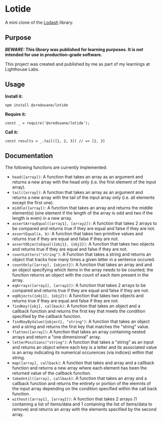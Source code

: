 # Lotide

A mini clone of the [Lodash](https://lodash.com) library.

## Purpose

**_BEWARE:_ This library was published for learning purposes. It is _not_ intended for use in production-grade software.**

This project was created and published by me as part of my learnings at Lighthouse Labs. 

## Usage

**Install it:**

`npm install @sredouane/lotide`

**Require it:**

`const _ = require('@sredouane/lotide');`

**Call it:**

`const results = _.tail([1, 2, 3]) // => [2, 3]`

## Documentation

The following functions are currently implemented:

* `head([array])`: A function that takes an array as an argument and returns a new array with the head only (i.e. the first element of the input array).
* `tail([array])`: A function that takes an array as an argument and returns a new array with the tail of the input array only (i.e. all elements except the first one).
* `middle([array])`: A function that takes an array and returns the middle element(s) (one element if the length of the array is odd and two if the length is even) in a new array.
* `assertArrayEqual([array1], [array2])`: A function that takes 2 arrays to be compared and returns true if they are equal and false if they are not.
* `assertEqual(a, b)`: A function that takes two primitive values and returns true if they are equal and false if they are not.
* `assertObjectsEqual({obj1}, {obj2})`: A function that takes two objects and returns true if they are equal and false if they are not.
* `countLetters("string")`: A Function that takes a string and returns an object that tracks how many times a given letter in a sentence occured.
* `countOnly([array], {object})`: A function that takes an array and and an object specifying which items in the array needs to be counted; the function returns an object with the count of each item present in the array.
* `eqArrays([array1], [array2])`: A function that takes 2 arrays to be compared and returns true if they are equal and false if they are not.
* `eqObjects({obj1}, {obj2})`: A function that takes two objects and returns true if they are equal and false if they are not.
* `findKey({obj}, callback)`: A function that takes an object and a callback function and returns the first key that meets the condition specified by the callback function.
* `findKeyByValue({object}, "string")`: A function that takes an object and a string and returns the first key that matches the "string" value.
* `flatten([array])`: A function that takes an array containing nested arrays and return a "one dimensional" array.
* `letterPositions("string")`: A function that takes a "string" as an input and returns an object where each key is a letter and its associated value is an array indicating its numerical occurences (via indices) within that string.
* `map([array], callback)`: A function that takes and array and a callback function and returns a new array where each element has been the returned value of the callback function.
* `takeUntil([array], callback)`: A function that takes an array and a callback function and returns the entirety or portion of the elemnts of the input array depending on the condition specified within the call back function.
* `without([array1], [array2])`: A function that takes 2 arrays (1 containing a list of items/data and 1 containing the list of items/data to remove) and returns an array with the elements specified by the second array.

 

  
 
  
 